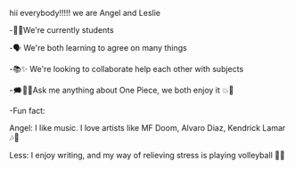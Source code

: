 hii everybody!!!!! we are Angel and Leslie

-📅📌We're currently students

-🗣 We're both learning to agree on many things

-📚✨ We're looking to collaborate help each other with subjects

-🗯🏴‍☠️Ask me anything about One Piece, we both enjoy it 💥💫

-Fun fact:

Angel: I like music. I love artists like MF Doom, Alvaro Diaz, Kendrick Lamar 🎶🎇

Less: I enjoy writing, and my way of relieving stress is playing volleyball 🏐🤍

